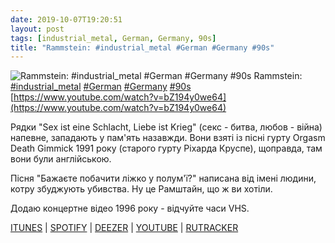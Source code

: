 ```yaml
---
date: 2019-10-07T19:20:51
layout: post
tags: [industrial_metal, German, Germany, 90s]
title: "Rammstein: #industrial_metal #German #Germany #90s"
---
```

![Rammstein: #industrial_metal #German #Germany #90s](https://i.ytimg.com/vi/bZ194y0we64/hqdefault.jpg)
Rammstein: [#industrial_metal](/tags/#industrial_metal) [#German](/tags/#German) [#Germany](/tags/#Germany) [#90s](/tags/#90s) [https://www.youtube.com/watch?v=bZ194y0we64](https://www.youtube.com/watch?v=bZ194y0we64)

Рядки &quot;Sex ist eine Schlacht, Liebe ist Krieg&quot; (секс - битва, любов - війна) напевне, западають у пам&#39;ять назавжди. Вони взяті із пісні гурту Orgasm Death Gimmick 1991 року (старого гурту Ріхарда Круспе), щоправда, там вони були англійською.

Пісня &quot;Бажаєте побачити ліжко у полум&#39;ї?&quot; написана від імені людини, котру збуджують убивства. Ну це Рамштайн, що ж ви хотіли.

Додаю концертне відео 1996 року - відчуйте часи VHS.

[ITUNES](https://music.apple.com/us/album/herzeleid/1440657388) | [SPOTIFY](https://open.spotify.com/album/7yod8eggBUBSGddE1emnq3) | [DEEZER](https://www.deezer.com/album/672888?utm_source=deezer&amp;utm_content=album-672888&amp;utm_term=1601611822_1570465157&amp;utm_medium=web) | [YOUTUBE](https://www.youtube.com/playlist?list=PLBzBwYhHpqLIeYLDrSyEp67yetXZNFFV4) | [RUTRACKER](https://rutracker.org/forum/viewtopic.php?t=5732323)